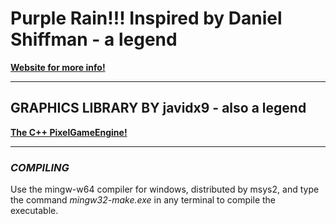 # Purple Rain!!! Inspired by Daniel Shiffman - a legend

**[Website for more info!](https://thecodingtrain.com/CodingChallenges/004-purplerain.html)**

---

## GRAPHICS LIBRARY BY javidx9 - also a legend

**[The C++ PixelGameEngine!](https://github.com/OneLoneCoder/olcPixelGameEngine)**

---

### ***COMPILING***
Use the mingw-w64 compiler for windows, distributed by msys2, and type  
the command *mingw32-make.exe* in any terminal to compile the executable.
